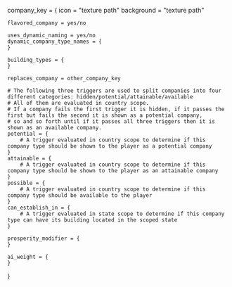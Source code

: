 company_key = {
	icon = "texture path"
	background = "texture path"
	
	flavored_company = yes/no

	uses_dynamic_naming = yes/no
	dynamic_company_type_names = {
	}
	
	building_types = { 
	}

	replaces_company = other_company_key
	
	# The following three triggers are used to split companies into four different categories: hidden/potential/attainable/available
	# All of them are evaluated in country scope.
	# If a company fails the first trigger it is hidden, if it passes the first but fails the second it is shown as a potential company,
	# so and so forth until if it passes all three triggers then it is shown as an available company.
	potential = {
		# A trigger evaluated in country scope to determine if this company type should be shown to the player as a potential company
	}
	attainable = {
		# A trigger evaluated in country scope to determine if this company type should be shown to the player as an attainable company
	}
	possible = { 
		# A trigger evaluated in country scope to determine if this company type should be available to the player
	}
	can_establish_in = {
		# A trigger evaluated in state scope to determine if this company type can have its building located in the scoped state
	}
	
	prosperity_modifier = {
	}	
	
	ai_weight = {
	}
}
